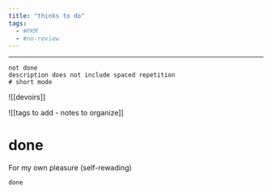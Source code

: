 ```yaml
---
title: "thinks to do"
tags: 
  - #PKM 
  - #no-review
---
```


----

```tasks
not done 
description does not include spaced repetition
# short mode
```


![[devoirs]]


![[tags to add - notes to organize]]


# done 
For my own pleasure (self-rewading)

```tasks
done
```

